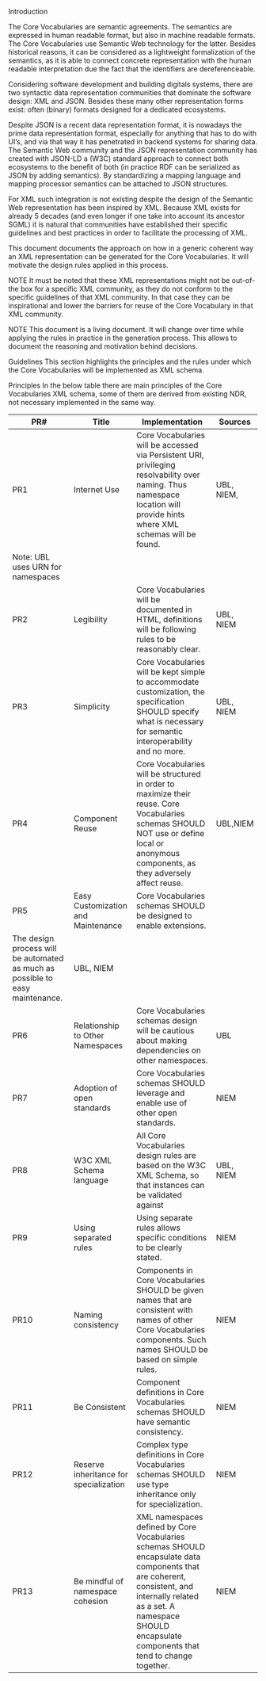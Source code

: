 Introduction

The Core Vocabularies are semantic agreements. The semantics are expressed in human readable format, but also in machine readable formats. The Core Vocabularies use Semantic Web technology for the latter.  Besides historical reasons, it can be considered as a lightweight formalization of the semantics, as it is able to connect concrete representation with the human readable interpretation due the fact that the identifiers are dereferenceable. 

Considering software development and building digitals systems, there are two syntactic data representation communities that dominate the software design: XML and JSON.  Besides these many other representation forms exist: often (binary) formats designed for a dedicated ecosystems. 

Despite JSON is a recent data representation format, it is nowadays the prime data representation format, especially for anything that has to do with UI’s, and via that way it has penetrated in backend systems for sharing data.  The Semantic Web community and the JSON representation community has created with JSON-LD a (W3C) standard approach to connect both ecosystems to the benefit of both (in practice RDF can be serialized as JSON by adding semantics). By standardizing a mapping language and mapping processor semantics can be attached to JSON structures. 

For XML such integration is not existing despite the design of the Semantic Web  representation has been inspired by XML. Because XML exists for already 5 decades (and even longer if one take into account its ancestor SGML) it is natural that communities have established their specific guidelines and best practices in order to facilitate the processing of XML.  

This document documents the approach on how in a generic coherent way an XML representation can be generated for the Core Vocabularies. It will motivate the design rules applied in this process.  

NOTE It must be noted that these XML representations might not be out-of-the box for a specific XML community, as they do not conform to the specific guidelines of that XML community. In that case they can be inspirational and lower the barriers for reuse of the Core Vocabulary in that XML community.

NOTE This document is a living document. It will change over time while applying the rules in practice in the generation process. This allows to document the reasoning and motivation behind decisions.

Guidelines
This section highlights the principles and the rules under which the Core Vocabularies will be implemented as XML schema.

Principles
In the below table there are main principles of the Core Vocabularies XML schema, some of them are derived from existing NDR, not necessary implemented in the same way.

| PR# | Title | Implementation | Sources |
| --- | ----- | -------------- | ------- |
| PR1 | Internet Use | Core Vocabularies will be accessed via Persistent URI, privileging resolvability over naming. Thus namespace location will provide hints where XML schemas will be found. | UBL, NIEM, |
| Note: UBL uses URN for namespaces |
| PR2 | Legibility | Core Vocabularies will be documented in HTML, definitions will be following rules to be reasonably clear. | UBL, NIEM |
| PR3 | Simplicity | Core Vocabularies will be kept simple to accommodate customization, the specification SHOULD specify what is necessary for semantic interoperability and no more. | UBL, NIEM |
| PR4 | Component Reuse | Core Vocabularies will be structured in order to maximize their reuse. Core Vocabularies schemas SHOULD NOT use or define local or anonymous components, as they adversely affect reuse. | UBL,NIEM |
| PR5 | Easy Customization and Maintenance | Core Vocabularies schemas SHOULD be designed to enable extensions. |
| The design process will be automated as much as possible to easy maintenance. | UBL, NIEM |
| PR6 | Relationship to Other Namespaces  | Core Vocabularies schemas design will be cautious about making dependencies on other namespaces. | UBL |
| PR7 | Adoption of open standards | Core Vocabularies schemas SHOULD leverage and enable use of other open standards. | NIEM |
| PR8 | W3C XML Schema language | All Core Vocabularies design rules are based on the W3C XML Schema, so that instances can be validated against | UBL, NIEM |
| PR9 | Using separated rules | Using separate rules allows specific conditions to be clearly stated. | NIEM |
| PR10 | Naming consistency | Components in Core Vocabularies SHOULD be given names that are consistent with names of other Core Vocabularies components. Such names SHOULD be based on simple rules. | NIEM |
| PR11 | Be Consistent | Component definitions in Core Vocabularies schemas SHOULD have semantic consistency. | NIEM |
| PR12 | Reserve inheritance for specialization | Complex type definitions in Core Vocabularies schemas SHOULD use type inheritance only for specialization. | NIEM |
| PR13 | Be mindful of namespace cohesion | XML namespaces defined by Core Vocabularies schemas SHOULD encapsulate data components that are coherent, consistent, and internally related as a set. A namespace SHOULD encapsulate components that tend to change together. | NIEM |
